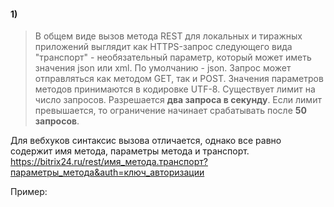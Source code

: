 
#### 1)
> В общем виде вызов метода REST для локальных и тиражных приложений выглядит как HTTPS-запрос следующего вида
> "транспорт" - необязательный параметр, который может иметь значения json или xml. По умолчанию - json. Запрос может отправляться как методом GET, так и POST. Значения параметров методов принимаются в кодировке UTF-8.
> Существует лимит на число запросов. Разрешается **два запроса в секунду**. Если лимит превышается, то ограничение начинает срабатывать после **50 запросов**.

Для вебхуков синтаксис вызова отличается, однако все равно содержит имя метода, параметры метода и транспорт.
 https://bitrix24.ru/rest/имя_метода.транспорт?параметры_метода&auth=ключ_авторизации
 
 Пример:
 
